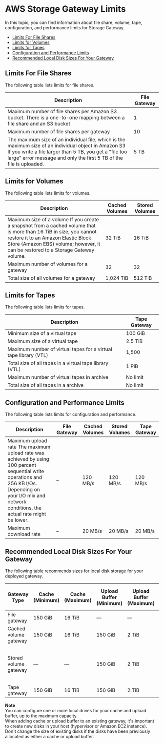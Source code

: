 # AWS Storage Gateway Limits<a name="resource-gateway-limits"></a>

In this topic, you can find information about file share, volume, tape, configuration, and performance limits for Storage Gateway\.


+ [Limits For File Shares](#resource-file-limits)
+ [Limits for Volumes](#resource-volume-limits)
+ [Limits for Tapes](#resource-tape-limits)
+ [Configuration and Performance Limits](#performance-limits)
+ [Recommended Local Disk Sizes For Your Gateway](#disk-sizes)

## Limits For File Shares<a name="resource-file-limits"></a>

The following table lists limits for file shares\.


| Description | File Gateway | 
| --- | --- | 
| Maximum number of file shares per Amazon S3 bucket\. There is a one\-to\-one mapping between a file share and an S3 bucket | 1 | 
| Maximum number of file shares per gateway | 10 | 
| The maximum size of an individual file, which is the maximum size of an individual object in Amazon S3  If you write a file larger than 5 TB, you get a "file too large" error message and only the first 5 TB of the file is uploaded\.   | 5 TB | 

## Limits for Volumes<a name="resource-volume-limits"></a>

The following table lists limits for volumes\.


| Description | Cached Volumes | Stored Volumes | 
| --- | --- | --- | 
| Maximum size of a volume  If you create a snapshot from a cached volume that is more than 16 TiB in size, you cannot restore it to an Amazon Elastic Block Store \(Amazon EBS\) volume; however, it can be restored to a Storage Gateway volume\.   | 32 TiB | 16 TiB | 
| Maximum number of volumes for a gateway | 32 | 32 | 
| Total size of all volumes for a gateway | 1,024 TiB | 512 TiB | 

## Limits for Tapes<a name="resource-tape-limits"></a>

The following table lists limits for tapes\.


| Description | Tape Gateway | 
| --- | --- | 
| Minimum size of a virtual tape | 100 GiB | 
| Maximum size of a virtual tape | 2\.5 TiB | 
| Maximum number of virtual tapes for a virtual tape library \(VTL\) | 1,500  | 
| Total size of all tapes in a virtual tape library \(VTL\) | 1 PiB | 
| Maximum number of virtual tapes in archive | No limit | 
| Total size of all tapes in a archive | No limit | 

## Configuration and Performance Limits<a name="performance-limits"></a>

The following table lists limits for configuration and performance\.


| Description | File Gateway | Cached Volumes | Stored Volumes | Tape Gateway | 
| --- | --- | --- | --- | --- | 
| Maximum upload rate  The maximum upload rate was achieved by using 100 percent sequential write operations and 256 KB I/Os\. Depending on your I/O mix and network conditions, the actual rate might be lower\.   | – | 120 MB/s | 120 MB/s | 120 MB/s | 
| Maximum download rate | – | 20 MB/s | 20 MB/s | 20 MB/s | 

## Recommended Local Disk Sizes For Your Gateway<a name="disk-sizes"></a>

The following table recommends sizes for local disk storage for your deployed gateway\. 


| Gateway Type | Cache \(Minimum\) | Cache \(Maximum\) | Upload Buffer \(Minimum\) | Upload Buffer \(Maximum\) | Other Required Local Disks | 
| --- | --- | --- | --- | --- | --- | 
| File gateway | 150 GiB | 16 TiB | — | — | — | 
| Cached volume gateway | 150 GiB | 16 TiB | 150 GiB |  2 TiB  | — | 
| Stored volume gateway | — | — | 150 GiB |  2 TiB  | 1 or more for stored volume or volumes | 
| Tape gateway | 150 GiB | 16 TiB | 150 GiB | 2 TiB | — | 

**Note**  
You can configure one or more local drives for your cache and upload buffer, up to the maximum capacity\.  
When adding cache or upload buffer to an existing gateway, it's important to create new disks in your host \(hypervisor or Amazon EC2 instance\)\. Don't change the size of existing disks if the disks have been previously allocated as either a cache or upload buffer\.